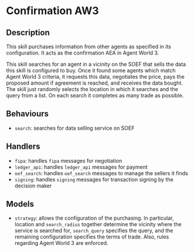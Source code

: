 # Confirmation AW3

## Description

This skill purchases information from other agents as specified in its configuration. It acts as the confirmation AEA in Agent World 3.

This skill searches for an agent in a vicinity on the SOEF that sells the data this skill is configured to buy. Once it found some agents which match Agent World 3 criteria, it requests this data, negotiates the price, pays the proposed amount if agreement is reached, and receives the data bought. The skill just randomly selects the location in which it searches and the query from a list. On each search it completes as many trade as possible.


## Behaviours

* `search`: searches for data selling service on SOEF

## Handlers

* `fipa`: handles `fipa` messages for negotiation
* `ledger_api`: handles `ledger_api` messages for payment
* `oef_search`: handles `oef_search` messages to manage the sellers it finds
* `signing`: handles `signing` messages for transaction signing by the decision maker


## Models

* `strategy`: allows the configuration of the purchasing. In particular, location and `search_radius` together determine the vicinity where the service is searched for, `search_query` specifies the query, and the remaining configuration specifies the terms of trade. Also, rules regarding Agent World 3 are enforced.
